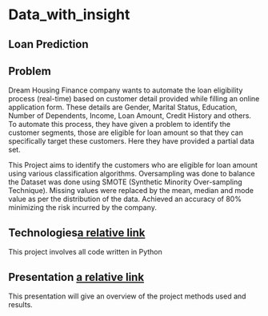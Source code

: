 # Data_with_insight

## Loan Prediction 

## Problem
Dream Housing Finance company wants to automate the loan eligibility process (real-time) based on customer detail provided while filling an online application form. These details are Gender, Marital Status, Education, Number of Dependents, Income, Loan Amount, Credit History and others. To automate this process, they have given a problem to identify the customer segments, those are eligible for loan amount so that they can specifically target these customers. Here they have provided a partial data set.

This Project aims to identify the customers who are eligible for loan amount using various classification algorithms.
Oversampling was done to balance the Dataset was done using SMOTE (Synthetic Minority Over-sampling Technique).
Missing values were replaced by the mean, median and mode value as per the distribution of the data.
Achieved an accuracy of 80% minimizing the risk incurred by the company.

## Technologies[a relative link](loan_prediction.py)
This project involves all code written in Python

## Presentation [a relative link](loan_prediction.py)
This presentation will give an overview of the project methods used and results.

